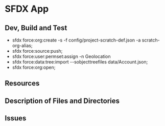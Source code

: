 # SFDX  App

## Dev, Build and Test
* sfdx force:org:create -s -f config/project-scratch-def.json -a scratch-org-alias;
* sfdx force:source:push;
* sfdx force:user:permset:assign -n Geolocation
* sfdx force:data:tree:import --sobjecttreefiles data/Account.json;
* sfdx force:org:open;

## Resources


## Description of Files and Directories


## Issues


